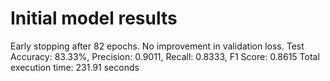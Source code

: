 # Initial model results

Early stopping after 82 epochs. No improvement in validation loss.
Test Accuracy: 83.33%, Precision: 0.9011, Recall: 0.8333, F1 Score: 0.8615
Total execution time: 231.91 seconds
